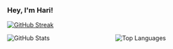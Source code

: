 ### Hey, I'm Hari!

[![GitHub Streak](https://streak-stats.demolab.com/?user=harijoshi07&theme=highcontrast)](https://git.io/streak-stats)

<div style="display: flex; flex-direction: row;">
    <img src="https://github-readme-stats.vercel.app/api?username=harijoshi07&show_icons=true&locale=en&theme=highcontrast" alt="GitHub Stats" style="flex: 1;">
    <img src="https://github-readme-stats.vercel.app/api/top-langs?username=harijoshi07&show_icons=true&locale=en&layout=compact&theme=highcontrast" alt="Top Languages" style="flex: 1;">
</div>



<!--
**harijoshi07/harijoshi07** is a ✨ _special_ ✨ repository because its `README.md` (this file) appears on your GitHub profile.

Here are some ideas to get you started:

- 🔭 I’m currently working on ...
- 🌱 I’m currently learning ...
- 👯 I’m looking to collaborate on ...
- 🤔 I’m looking for help with ...
- 💬 Ask me about ...
- 📫 How to reach me: ...
- 😄 Pronouns: ...
- ⚡ Fun fact: ...
-->
